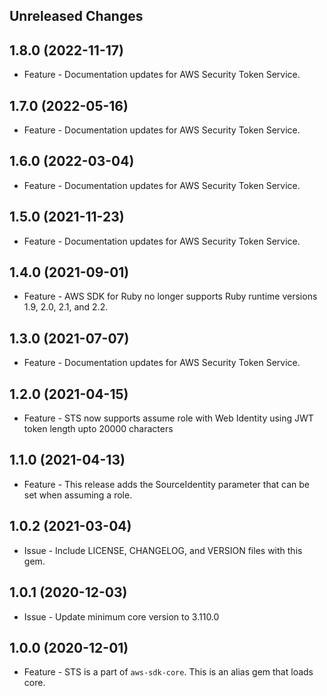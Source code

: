 Unreleased Changes
------------------

1.8.0 (2022-11-17)
------------------

* Feature - Documentation updates for AWS Security Token Service.

1.7.0 (2022-05-16)
------------------

* Feature - Documentation updates for AWS Security Token Service.

1.6.0 (2022-03-04)
------------------

* Feature - Documentation updates for AWS Security Token Service.

1.5.0 (2021-11-23)
------------------

* Feature - Documentation updates for AWS Security Token Service.

1.4.0 (2021-09-01)
------------------

* Feature - AWS SDK for Ruby no longer supports Ruby runtime versions 1.9, 2.0, 2.1, and 2.2.

1.3.0 (2021-07-07)
------------------

* Feature - Documentation updates for AWS Security Token Service.

1.2.0 (2021-04-15)
------------------

* Feature - STS now supports assume role with Web Identity using JWT token length upto 20000 characters

1.1.0 (2021-04-13)
------------------

* Feature - This release adds the SourceIdentity parameter that can be set when assuming a role.

1.0.2 (2021-03-04)
------------------

* Issue - Include LICENSE, CHANGELOG, and VERSION files with this gem.

1.0.1 (2020-12-03)
------------------

* Issue - Update minimum core version to 3.110.0

1.0.0 (2020-12-01)
------------------

* Feature - STS is a part of `aws-sdk-core`.  This is an alias gem that loads core.
